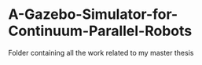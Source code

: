 # A-Gazebo-Simulator-for-Continuum-Parallel-Robots
Folder containing all the work related to my master thesis
